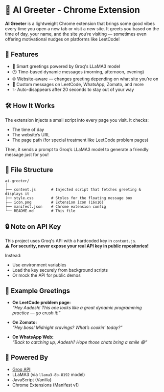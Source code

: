 # 🌟 AI Greeter - Chrome Extension

**AI Greeter** is a lightweight Chrome extension that brings some good vibes every time you open a new tab or visit a new site. It greets you based on the time of day, your name, and the site you’re visiting — sometimes even offering motivational nudges on platforms like LeetCode!

## 🚀 Features

- 🤖 Smart greetings powered by Groq's LLaMA3 model  
- 🕒 Time-based dynamic messages (morning, afternoon, evening)  
- 🌐 Website-aware — changes greeting depending on what site you’re on  
- 💬 Custom messages on LeetCode, WhatsApp, Zomato, and more  
- ✨ Auto-disappears after 20 seconds to stay out of your way

## 🛠️ How It Works

The extension injects a small script into every page you visit. It checks:
- The time of day
- The website’s URL
- The page path (for special treatment like LeetCode problem pages)

Then, it sends a prompt to Groq’s LLaMA3 model to generate a friendly message just for you!

## 📁 File Structure

```text
ai-greeter/
│
├── content.js       # Injected script that fetches greeting & displays it
├── style.css        # Styles for the floating message box
├── icon.png         # Extension icon (16x16)
├── manifest.json    # Chrome extension config
└── README.md        # This file
```
## 🔒 Note on API Key

This project uses Groq's API with a hardcoded key in `content.js`.  
⚠️ **For security, never expose your real API key in public repositories!**

Instead:

- Use environment variables  
- Load the key securely from background scripts  
- Or mock the API for public demos  

## 🙌 Example Greetings

- **On LeetCode problem page:**  
  *“Hey Aadesh! This one looks like a great dynamic programming practice — go crush it!”*

- **On Zomato:**  
  *“Hey boss! Midnight cravings? What’s cookin’ today?”*

- **On WhatsApp Web:**  
  *“Back to catching up, Aadesh? Hope those chats bring a smile 😄”*


## 🧠 Powered By

- [Groq API](https://groq.com/)  
- LLaMA3 (via `llama3-8b-8192` model)  
- JavaScript (Vanilla)  
- Chrome Extensions (Manifest v1)
